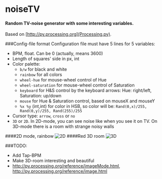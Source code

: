 # noiseTV
#### Random TV-noise generator with some interesting variables.
Based on [http://py.processing.org](Processing.py).

###Config-file format
Configuration file must have 5 lines for 5 variables:  
* BPM, float. Can be 0 (actually, means 3600)
* Length of squares' side in px, int
* Color palette: 
  * ```b/w``` for black and white
  * ```rainbow``` for all colors
  * ```wheel-hue``` for mouse-wheel control of Hue
  * ```wheel-saturation``` for mouse-wheel control of Saturation
  * ```keyboard``` for H&S control by the keyboard arrows: Hue: right/left, Saturation: up/down
  * ```mouse``` for Hue & Saturation control, based on mouseX and mouseY
  * ```%x %y``` (int,int) for color in HSB, so color will be: ```Rand(0,x)/255, Rand(0,y)/255, Rand(255)/255```
* Cursor type: ```arrow```, ```cross``` or ```no```
* ```3D``` or ```2D```. In 2D-mode, you can see noise like when you see it on TV. On 3D-mode there is a room with strange noisy walls

####2D mode, rainbow
![2D](http://kotwizkiy.ru/img/2D.png)
####Red 3D room
![3D](http://kotwizkiy.ru/img/3D.png)


###TODO:
* Add Tap-BPM
* Make 3D-room interesting and beautiful
* http://py.processing.org/reference/imageMode.html, http://py.processing.org/reference/image.html
